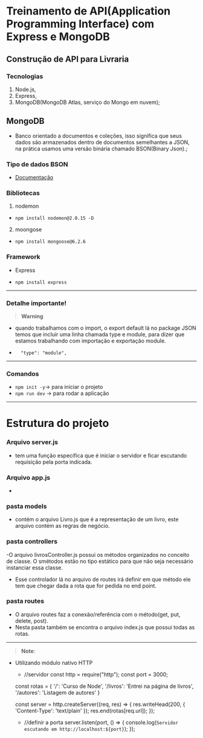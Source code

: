 #  Treinamento de API(Application Programming Interface) com Express e MongoDB

## Construção de API para Livraria

### Tecnologias

1. Node.js,
2. Express,
3. MongoDB(MongoDB Atlas, serviço do Mongo em nuvem);


## MongoDB

- Banco orientado a documentos e coleções, isso significa que seus dados são armazenados dentro de documentos semelhantes a JSON, na prática usamos uma versão binária chamado BSON(Binary Json).;

### Tipo de dados BSON

- <a href='https://www.mongodb.com/docs/manual/reference/bson-types/'>Documentação</a>


### Bibliotecas

1. nodemon
- `npm install nodemon@2.0.15 -D`

2. moongose
- `npm install mongoose@6.2.6`

### Framework

- Express

- `npm install express`

<hr>

### Detalhe importante!

> **Warning**
-  quando trabalhamos com o import, o export default lá no package JSON temos que incluir uma linha chamada type e module, para dizer que estamos trabalhando com importação e exportação module.

- `  "type": "module",`

<hr>

### Comandos

- `npm init -y`-> para iniciar o projeto
- `npm run dev` -> para rodar a aplicação

<hr>

# Estrutura do projeto 

### Arquivo server.js

- tem uma função específica que é iniciar o servidor e ficar escutando requisição pela porta indicada.

### Arquivo app.js

- 

### pasta models

- contém o arquivo Livro.js que é a representação de um livro, este arquivo contém as regras de negócio.

### pasta controllers

-O arquivo livrosController.js possui os métodos organizados no conceito de classe. O smétodos estão no tipo estático para que não seja necessário instanciar essa classe.
- Esse controlador lá no arquivo de routes irá definir em que método ele tem que chegar dada a rota que for pedida no end point.

### pasta routes
- O arquivo routes faz a conexão/referência com o método(get, put, delete, post).
- Nesta pasta também se encontra o arquivo index.js que possui todas as rotas.

<hr>

>**Note**:
- Utilizando módulo nativo HTTP
    
    - //servidor
    const http = require("http");
    const port = 3000;

    const rotas = {
        '/': 'Curso de Node',
        '/livros': 'Entrei na página de livros',
        '/autores': 'Listagem de autores'
    }

    const server = http.createServer((req, res) => {
        res.writeHead(200, { 'Content-Type': 'text/plain' });
        res.end(rotas[req.url]);
    });

    - //definir a porta
    server.listen(port, () => {
        console.log(`Servidor escutando em http://localhost:${port}`);
    });
    

